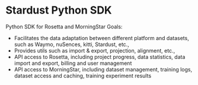 # Stardust Python SDK
Python SDK for Rosetta and MorningStar
Goals:
- Facilitates the data adaptation between different platform and datasets, such as Waymo, nuSences, kitti, Stardust, etc.,
- Provides utils such as import & export, projection, alignment, etc.,
- API access to Rosetta, including project progress, data statistics, data import and export, billing and user management
- API access to MorningStar, including dataset management, training logs, dataset access and caching, training experiment results
